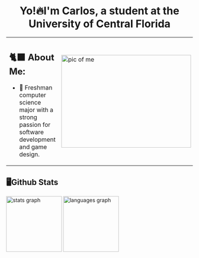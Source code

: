 <H1 align="center"> Yo!🔥I'm Carlos, a student at the University of Central Florida</H1>

<table>
  <tr>
     <td>
      <h2>🐈‍⬛ About Me:</h2>
      <ul>
        <li>👑 Freshman computer science major with a strong passion for software development and game design.</li>
      </ul>
    </td>
    <td>
      <img src="https://media.licdn.com/dms/image/v2/D4E03AQFCpp6gNgC1VQ/profile-displayphoto-shrink_400_400/profile-displayphoto-shrink_400_400/0/1728074411188?e=1743033600&v=beta&t=PHE_t2qw7Z3FFaMQ84x2NgoFH0l_jCkADwnY2H3M_s4" height="250" width="350" alt="pic of me" />
    </td>
   
  </tr>
</table>

<div>
  <h2>🖥️Github Stats</h2>
  <div align="left">
    <img src="https://github-readme-stats.vercel.app/api?username=carloselopezjr&hide_title=false&hide_rank=false&show_icons=true&include_all_commits=true&count_private=true&disable_animations=false&theme=dracula&locale=en&hide_border=false" height="150" alt="stats graph"  />
  <img src="https://github-readme-stats.vercel.app/api/top-langs?username=carloselopezjr&locale=en&hide_title=false&layout=compact&card_width=320&langs_count=5&theme=dracula&hide_border=false" height="150" alt="languages graph"  />
  </div>
</div>

   
    










